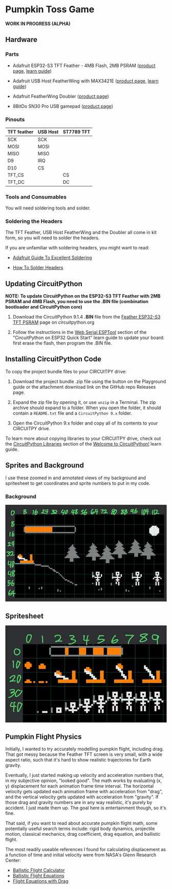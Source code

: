 <!-- SPDX-License-Identifier: MIT -->
<!-- SPDX-FileCopyrightText: Copyright 2024 Sam Blenny -->
# Pumpkin Toss Game

**WORK IN PROGRESS (ALPHA)**


## Hardware


### Parts

- Adafruit ESP32-S3 TFT Feather - 4MB Flash, 2MB PSRAM
  ([product page](https://www.adafruit.com/product/5483),
  [learn guide](https://learn.adafruit.com/adafruit-esp32-s3-tft-feather))

- Adafruit USB Host FeatherWing with MAX3421E
  ([product page](https://www.adafruit.com/product/5858),
  [learn guide](https://learn.adafruit.com/adafruit-usb-host-featherwing-with-max3421e))

- Adafruit FeatherWing Doubler
  ([product page](https://www.adafruit.com/product/2890))

- 8BitDo SN30 Pro USB gamepad
  ([product page](https://www.8bitdo.com/sn30-pro-usb-gamepad/))


### Pinouts

| TFT feather | USB Host | ST7789 TFT |
| ----------- | -------- | ---------- |
|  SCK        |  SCK     |            |
|  MOSI       |  MOSI    |            |
|  MISO       |  MISO    |            |
|  D9         |  IRQ     |            |
|  D10        |  CS      |            |
|  TFT_CS     |          |  CS        |
|  TFT_DC     |          |  DC        |


### Tools and Consumables

You will need soldering tools and solder.


### Soldering the Headers

The TFT Feather, USB Host FeatherWing and the Doubler all come in kit form, so
you will need to solder the headers.

If you are unfamiliar with soldering headers, you might want to read:

- [Adafruit Guide To Excellent Soldering](https://learn.adafruit.com/adafruit-guide-excellent-soldering/tools)

- [How To Solder Headers](https://learn.adafruit.com/how-to-solder-headers)


## Updating CircuitPython

**NOTE: To update CircuitPython on the ESP32-S3 TFT Feather with 2MB PSRAM and
4MB Flash, you need to use the .BIN file (combination bootloader and
CircuitPython core)**

1. Download the CircuitPython 9.1.4 **.BIN** file from the
   [Feather ESP32-S3 TFT PSRAM](https://circuitpython.org/board/adafruit_feather_esp32s3_tft/)
   page on circuitpython.org

2. Follow the instructions in the
   [Web Serial ESPTool](https://learn.adafruit.com/circuitpython-with-esp32-quick-start/web-serial-esptool)
   section of the "CircuitPython on ESP32 Quick Start" learn guide to update
   your board: first erase the flash, then program the .BIN file.


## Installing CircuitPython Code

To copy the project bundle files to your CIRCUITPY drive:

1. Download the project bundle .zip file using the button on the Playground
   guide or the attachment download link on the GitHub repo Releases page.

2. Expand the zip file by opening it, or use `unzip` in a Terminal. The zip
   archive should expand to a folder. When you open the folder, it should
   contain a `README.txt` file and a `CircuitPython 9.x` folder.

3. Open the CircuitPython 9.x folder and copy all of its contents to your
   CIRCUITPY drive.

To learn more about copying libraries to your CIRCUITPY drive, check out the
[CircuitPython Libraries](https://learn.adafruit.com/welcome-to-circuitpython/circuitpython-libraries)
section of the
[Welcome to CircuitPython!](https://learn.adafruit.com/welcome-to-circuitpython)
learn guide.


## Sprites and Background

I use these zoomed in and annotated views of my background and spritesheet to
get coordinates and sprite numbers to put in my code.


### Background

![lofi pixel art background with hill, trees, moon, catapult, and skeletons](bkgnd-with-grid.jpeg)


## Spritesheet

![lofi pixel art sprites for pumpkin, catapult, and skeletons](sprites-with-grid.jpeg)


## Pumpkin Flight Physics

Initially, I wanted to try accurately modelling pumpkin flight, including drag.
That got messy because the Feather TFT screen is very small, with a wide aspect
ratio, such that it's hard to show realistic trajectories for Earth gravity.

Eventually, I just started making up velocity and acceleration numbers that, in
my subjective opinion, "looked good". The math works by evaluating (x, y)
displacement for each animation frame time interval. The horizontal velocity
gets updated each animation frame with acceleration from "drag", and the
vertical velocity gets updated with acceleration from "gravity". If those
drag and gravity numbers are in any way realistic, it's purely by accident. I
just made them up. The goal here is entertainment though, so it's fine.

That said, if you want to read about accurate pumpkin flight math, some
potentially useful search terms include: rigid body dynamics, projectile
motion, classical mechanics, drag coefficient, drag equation, and ballistic
flight.

The most readily useable references I found for calculating displacement as a
function of time and initial velocity were from NASA's Glenn Research Center:
- [Ballistic Flight Calculator](https://www1.grc.nasa.gov/beginners-guide-to-aeronautics/fltcalc/)
- [Ballistic Flight Equations](https://www1.grc.nasa.gov/beginners-guide-to-aeronautics/ballistic-flight-equations/)
- [Flight Equations with Drag](https://www1.grc.nasa.gov/beginners-guide-to-aeronautics/flight-equations-with-drag/)
